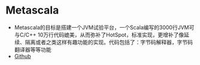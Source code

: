 # Metascala
- Metascala的目标是搭建一个JVM试验平台，一个Scala编写的3000行JVM可与C/C++ 10万行代码媲美，从而弥补了HotSpot，标准实现，更增补了像延续、隔离或者之类这样有趣功能的实现。代码包括了：字节码解释器，字节码翻译器等等功能
- [Github](https://github.com/lihaoyi/Metascala)
